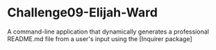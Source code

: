 # Challenge09-Elijah-Ward
A command-line application that dynamically generates a professional README.md file from a user's input using the [Inquirer package]
